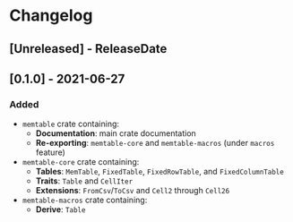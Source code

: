 # Changelog

<!-- next-header -->

## [Unreleased] - ReleaseDate

## [0.1.0] - 2021-06-27

### Added

- `memtable` crate containing:
    - **Documentation**: main crate documentation
    - **Re-exporting**: `memtable-core` and `memtable-macros` (under `macros` feature)
- `memtable-core` crate containing:
    - **Tables**: `MemTable`, `FixedTable`, `FixedRowTable`, and `FixedColumnTable`
    - **Traits**: `Table` and `CellIter`
    - **Extensions**: `FromCsv`/`ToCsv` and `Cell2` through `Cell26`
- `memtable-macros` crate containing:
    - **Derive**: `Table`
